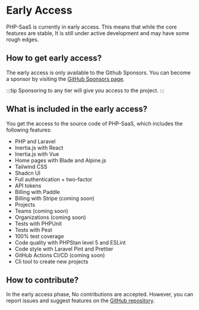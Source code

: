 # Early Access

PHP-SaaS is currently in early access. This means that while the core features are stable, It is still under active development and may have some rough edges.

## How to get early access?

The early access is only available to the Github Sponsors. You can become a sponsor by visiting the [GitHub Sponsors page](https://github.com/sponsors/saeedvaziry).

:::tip
Sponsoring to any tier will give you access to the project.
:::

## What is included in the early access?

You get the access to the source code of PHP-SaaS, which includes the following features:

- PHP and Laravel
- Inertia.js with React
- Inertia.js with Vue
- Home pages with Blade and Alpine.js
- Tailwind CSS
- Shadcn UI
- Full authentication + two-factor
- API tokens
- Billing with Paddle
- Billing with Stripe (coming soon)
- Projects
- Teams (coming soon)
- Organizations (coming soon)
- Tests with PHPUnit
- Tests with Pest
- 100% test coverage
- Code quality with PHPStan level 5 and ESLint
- Code style with Laravel Pint and Prettier
- GitHub Actions CI/CD (coming soon)
- Cli tool to create new projects

## How to contribute?

In the early access phase, No contributions are accepted. However, you can report issues and suggest features on the [GitHub repository](https://github.com/php-saas/php-saas/issues).
